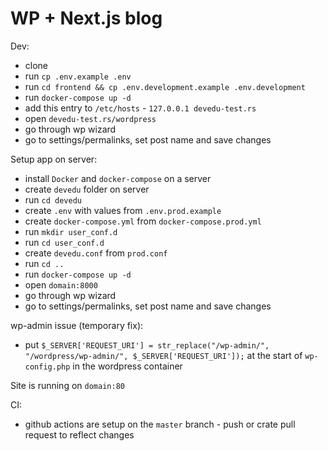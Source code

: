 # WP + Next.js blog

Dev:

- clone
- run `cp .env.example .env`
- run `cd frontend && cp .env.development.example .env.development`
- run `docker-compose up -d`
- add this entry to `/etc/hosts` - `127.0.0.1 devedu-test.rs`
- open `devedu-test.rs/wordpress`
- go through wp wizard
- go to settings/permalinks, set post name and save changes

Setup app on server:

- install `Docker` and `docker-compose` on a server
- create `devedu` folder on server
- run `cd devedu`
- create `.env` with values from `.env.prod.example`
- create `docker-compose.yml` from `docker-compose.prod.yml`
- run `mkdir user_conf.d`
- run `cd user_conf.d`
- create `devedu.conf` from `prod.conf`
- run `cd ..`
- run `docker-compose up -d`
- open `domain:8000`
- go through wp wizard
- go to settings/permalinks, set post name and save changes

wp-admin issue (temporary fix):

- put `$_SERVER['REQUEST_URI'] = str_replace("/wp-admin/", "/wordpress/wp-admin/", $_SERVER['REQUEST_URI']);` at the start of `wp-config.php` in the wordpress container

Site is running on `domain:80`

CI:

- github actions are setup on the `master` branch - push or crate pull request to reflect changes
